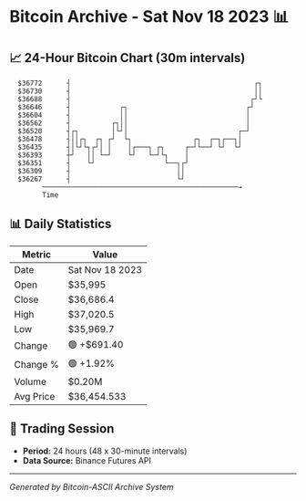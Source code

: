 # Bitcoin Archive - Sat Nov 18 2023 📊

## 📈 24-Hour Bitcoin Chart (30m intervals)

```
  $36772      ┤                                             ┌┐ 
  $36730      ┤                                             ││ 
  $36688      ┤                                            ┌┘└ 
  $36646      ┤            ┌┐                             ┌┘   
  $36604      ┤            ││                             │    
  $36562      ┤          ┌┐││                             │    
  $36520      ┤┌┐        │└┘│                           ┌─┘    
  $36478      ┤││┌┐  ┌┐ ┌┘  └┐               ┌┐  ┌─┐┌──┐│      
  $36435      ┤│└┘└┐┌┘│ │    │┌───┐ ┌┐     ┌─┘└──┘ └┘  └┘      
  $36393      ┼┘   ││ └─┘    └┘   └─┘└┐    │                   
  $36351      ┤    └┘                 └──┐┌┘                   
  $36309      ┤                          ││                    
  $36267      ┤                          └┘                    
        ────────────────────────────────────────────────→
        Time
```

## 📊 Daily Statistics

| Metric | Value |
|--------|-------|
| Date | Sat Nov 18 2023 |
| Open | $35,995 |
| Close | $36,686.4 |
| High | $37,020.5 |
| Low | $35,969.7 |
| Change | 🟢 +$691.40 |
| Change % | 🟢 +1.92% |
| Volume | $0.20M |
| Avg Price | $36,454.533 |

## 📅 Trading Session

- **Period:** 24 hours (48 x 30-minute intervals)
- **Data Source:** Binance Futures API

---
*Generated by Bitcoin-ASCII Archive System*
